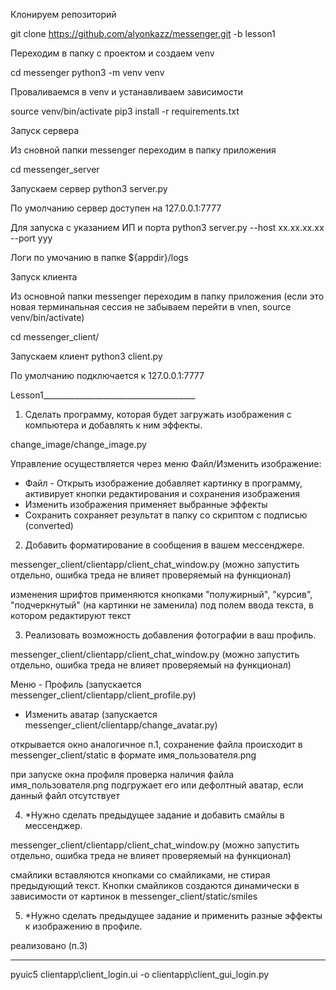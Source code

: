 Клонируем репозиторий 

git clone https://github.com/alyonkazz/messenger.git -b lesson1

Переходим в папку с проектом и создаем venv

cd messenger 
python3 -m  venv venv

Проваливаемся в venv и устанавливаем зависимости 

source venv/bin/activate
pip3  install -r requirements.txt


Запуск сервера 

Из сновной папки messenger переходим в папку приложения 

cd messenger_server

Запускаем сервер 
python3 server.py

По умолчанию сервер доступен на 127.0.0.1:7777

Для запуска с указанием ИП и порта 
python3 server.py --host xx.xx.xx.xx --port yyy

Логи по умочанию в папке ${appdir}/logs


Запуск клиента 

Из основной папки messenger переходим в папку приложения (если это новая терминальная сессия не забываем перейти в vnen, source venv/bin/activate)

cd messenger_client/

Запускаем клиент 
python3 client.py

По умолчанию подключается к 127.0.0.1:7777


Lesson1______________________________________

1. Сделать программу, которая будет загружать изображения с компьютера и добавлять к ним эффекты.

change_image/change_image.py

Управление осуществляется через меню Файл/Изменить изображение:
  - Файл - Открыть изображение добавляет картинку в программу, активирует кнопки редактирования и сохранения изображения
  - Изменить изображения применяет выбранные эффекты
  - Сохранить сохраняет результат в папку со скриптом с подписью (converted)

2. Добавить форматирование в сообщения в вашем мессенджере.

messenger_client/clientapp/client_chat_window.py 
(можно запустить отдельно, ошибка треда не влияет проверяемый на функционал)

изменения шрифтов применяются кнопками "полужирный", "курсив", "подчеркнутый" (на картинки не заменила)
под полем ввода текста, в котором редактируют текст 

3. Реализовать возможность добавления фотографии в ваш профиль.

messenger_client/clientapp/client_chat_window.py 
(можно запустить отдельно, ошибка треда не влияет проверяемый на функционал)

Меню - Профиль (запускается messenger_client/clientapp/client_profile.py)
- Изменить аватар (запускается messenger_client/clientapp/change_avatar.py)

открывается окно аналогичное п.1, 
сохранение файла происходит в messenger_client/static  в формате имя_пользователя.png

при запуске окна профиля проверка наличия файла имя_пользователя.png подгружает его или
дефолтный аватар, если данный файл отсутствует

4. *Нужно сделать предыдущее задание и добавить смайлы в мессенджер.

messenger_client/clientapp/client_chat_window.py 
(можно запустить отдельно, ошибка треда не влияет проверяемый на функционал)

смайлики вставляются кнопками со смайликами, не стирая предыдующий текст.
Кнопки смайликов создаются динамически в зависимости от картинок в messenger_client/static/smiles

5. *Нужно сделать предыдущее задание и применить разные эффекты к изображению в профиле.

реализовано (п.3)

______________________________________
pyuic5 clientapp\client_login.ui -o clientapp\client_gui_login.py
